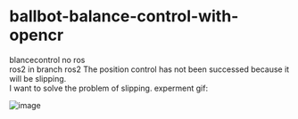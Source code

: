 # ballbot-balance-control-with-opencr
blancecontrol no ros  
ros2 in branch ros2
The position control has not been successed because it will be slipping.  
I want to solve the problem of slipping.
experment gif:  

![image](https://github.com/quaei676/ballbot-balance-control-with-opencr/blob/master/VID_20181127_194233.gif)

